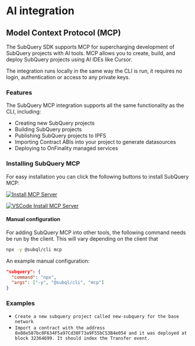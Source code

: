 # AI integration

## Model Context Protocol (MCP)

The SubQuery SDK supports MCP for supercharging development of SubQuery projects with AI tools. MCP allows you to create, build, and deploy SubQuery projects using AI IDEs like Cursor.

The integration runs locally in the same way the CLI is run, it requires no login, authentication or access to any private keys.

### Features

The SubQuery MCP integration supports all the same functionality as the CLI, including:
* Creating new SubQuery projects
* Building SubQuery projects
* Publishing SubQuery projects to IPFS
* Importing Contract ABIs into your project to generate datasources
* Deploying to OnFinality managed services


### Installing SubQuery MCP

For easy installation you can click the following buttons to install SubQuery MCP:

[![Install MCP Server](https://cursor.com/deeplink/mcp-install-light.svg)](https://cursor.com/install-mcp?name=subquery&config=ewogICJzdWJxdWVyeSI6IHsKICAgICJjb21tYW5kIjogIm5weCIsCiAgICAiYXJncyI6IFsKICAgICAgIi15IiwKICAgICAgIkBzdWJxbC9jbGkiLAogICAgICAibWNwIgogICAgXQogIH0KfQ==)

<!-- {"name":"SubQuery","gallery":true,"command":"npx","args":["-y","@subql/cli","mcp"]} -->
[![VSCode Install MCP Server](https://img.shields.io/badge/VS_Code-NPM-0098FF?style=flat-square&logo=visualstudiocode&logoColor=white)](https://vscode.dev/redirect/mcp/install?name=SubQuery&inputs=%7B%22id%22%3A%22workingDirectory%22%2C%22type%22%3A%22promptString%22%2C%22description%22%3A%22Working%20Directory%22%7D&config=%7B%22type%22%3A%22stdio%22%2C%22command%22%3A%22npx%22%2C%22cwd%22%3A%22%24%7Binput%3AworkingDirectory%7D%22%2C%22args%22%3A%5B%22-y%22%2C%22%40subql%2Fcli%22%2C%22mcp%22%5D%7D)


#### Manual configuration

For adding SubQuery MCP into other tools, the following command needs be run by the client. This will vary depending on the client that

```bash
npx -y @subql/cli mcp
```

An example manual configuration:

```json
"subquery": {
  "command": "npx",
  "args": ["-y", "@subql/cli", "mcp"]
}
```

### Examples

* `Create a new subquery project called new-subquery for the base network`
* `Import a contract with the address 0x08e587bc0F634F5a97Cd38F73a9F55bC53B4e054 and it was deployed at block 32364699. It should index the Transfer event.`
